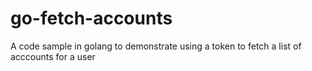 # go-fetch-accounts
A code sample in golang to demonstrate using a token to fetch a list of acccounts for a user

